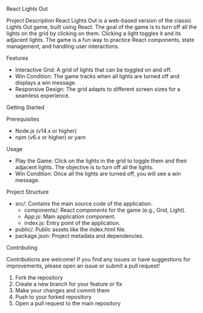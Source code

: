 React Lights Out

Project Description
React Lights Out is a web-based version of the classic Lights Out game, built using React. The goal of the game is to turn off all the lights on the grid by clicking on them. Clicking a 
light toggles it and its adjacent lights. The game is a fun way to practice React components, state management, and handling user interactions.

Features
- Interactive Grid: A grid of lights that can be toggled on and off.
- Win Condition: The game tracks when all lights are turned off and displays a win message.
- Responsive Design: The grid adapts to different screen sizes for a seamless experience.

Getting Started

Prerequisites
- Node.js (v14.x or higher)
- npm (v6.x or higher) or yarn

Usage
- Play the Game: Click on the lights in the grid to toggle them and their adjacent lights. The objective is to turn off all the lights.
- Win Condition: Once all the lights are turned off, you will see a win message.

Project Structure
- src/: Contains the main source code of the application.
    - components/: React components for the game (e.g., Grid, Light).
    - App.js: Main application component.
    - index.js: Entry point of the application.
- public/: Public assets like the index.html file.
- package.json: Project metadata and dependencies.

Contributing

Contributions are welcome! If you find any issues or have suggestions for improvements, please open an issue or submit a pull request!
  1. Fork the repository
  2. Create a new branch for your feature or fix
  3. Make your changes and commit them
  4. Push to your forked repository
  5. Open a pull request to the main repository 
